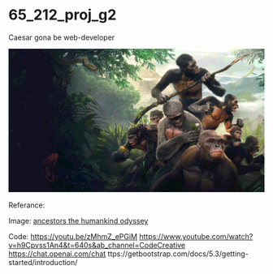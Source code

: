 # 65_212_proj_g2


Caesar gona be web-developer


![alt text](web/app/static/img/gitWallpaper.jpg)

Referance:

  Image:
  [ancestors the humankind odyssey](https://community.pcgamingwiki.com/files/file/1378-ancestors-the-humankind-odyssey-ultrawide-mod/)
  
  
  Code: 
  https://youtu.be/zMhmZ_ePGiM
  https://www.youtube.com/watch?v=h9Cpvss1An4&t=640s&ab_channel=CodeCreative 
  https://chat.openai.com/chat 
  ttps://getbootstrap.com/docs/5.3/getting-started/introduction/ 
  
